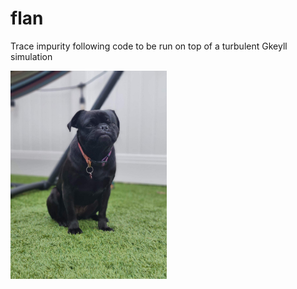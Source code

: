 # flan
Trace impurity following code to be run on top of a turbulent Gkeyll simulation

<img src="https://github.com/shawnzamperini/flan/blob/main/docs/flan_image.jpg" width="250">
